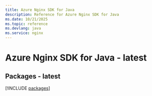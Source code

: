 ```yaml
---
title: Azure Nginx SDK for Java
description: Reference for Azure Nginx SDK for Java
ms.date: 10/21/2025
ms.topic: reference
ms.devlang: java
ms.service: nginx
---
```

# Azure Nginx SDK for Java - latest
## Packages - latest
[!INCLUDE [packages](nginx-index.md)]